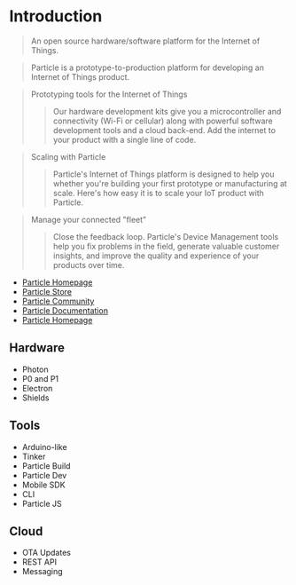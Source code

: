 Introduction
==

> An open source hardware/software platform for the Internet of Things.

> Particle is a prototype-to-production platform for developing an Internet of Things product.

> Prototyping tools for the Internet of Things
> > Our hardware development kits give you a microcontroller and connectivity (Wi-Fi or cellular) along with powerful software development tools and a cloud back-end. Add the internet to your product with a single line of code.

> Scaling with Particle
> > Particle's Internet of Things platform is designed to help you whether you're building your first prototype or manufacturing at scale. Here's how easy it is to scale your IoT product with Particle.

> Manage your connected "fleet"
> > Close the feedback loop. Particle's Device Management tools help you fix problems in the field, generate valuable customer insights, and improve the quality and experience of your products over time.

- [Particle Homepage](https://www.particle.io/)
- [Particle Store](https://store.particle.io/)
- [Particle Community](https://community.particle.io/)
- [Particle Documentation](https://docs.particle.io/guide/getting-started/intro/photon/)
- [Particle Homepage](https://github.com/spark)

## Hardware

- Photon
- P0 and P1
- Electron
- Shields

## Tools

- Arduino-like
- Tinker
- Particle Build
- Particle Dev
- Mobile SDK
- CLI
- Particle JS

## Cloud

- OTA Updates
- REST API
- Messaging